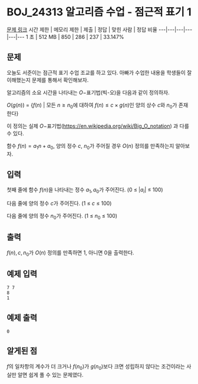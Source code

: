 # BOJ_24313 알고리즘 수업 - 점근적 표기 1
[문제 링크](https://www.acmicpc.net/problem/24313)
시간 제한 |	메모리 제한 |	제출 |	정답 |	맞힌 사람 |	정답 비율
---|---|---|---|---|---
1 초	| 512 MB |	850 |	286 |	237 |	33.147%

## 문제
오늘도 서준이는 점근적 표기 수업 조교를 하고 있다. 아빠가 수업한 내용을 학생들이 잘 이해했는지 문제를 통해서 확인해보자.

알고리즘의 소요 시간을 나타내는 $O-$표기법(빅-오)을 다음과 같이 정의하자.

$O(g(n))$ = {$f(n)$ | 모든 $n ≥ n_{0}$에 대하여 $f(n) ≤ c × g(n)$인 양의 상수 $c$와 $n_{0}$가 존재한다}

이 정의는 실제 $O-$표기법(https://en.wikipedia.org/wiki/Big_O_notation) 과 다를 수 있다.

함수 $f(n) = a_{1}n + a_{0}$, 양의 정수 $c$, $n_{0}$가 주어질 경우 $O(n)$ 정의를 만족하는지 알아보자.

## 입력
첫째 줄에 함수 $f(n)$을 나타내는 정수 $a_{1}, a_{0}$가 주어진다. (0 ≤ $|a_{i}|$ ≤ 100)

다음 줄에 양의 정수 $c$가 주어진다. (1 ≤ $c$ ≤ 100)

다음 줄에 양의 정수 $n_{0}$가 주어진다. (1 ≤ $n_{0}$ ≤ 100)

## 출력
$f(n), c, n_{0}$가 $O(n)$ 정의를 만족하면 1, 아니면 0을 출력한다.

## 예제 입력
```
7 7
8
1
```

## 예제 출력
```
0
```

## 알게된 점
$f$의 일차항의 계수가 더 크거나 $f(n_{0})$가 $g(n_{0})$보다 크면 성립하지 않다는 조건이라는 사실만 알면 쉽게 풀 수 있는 문제였다.
